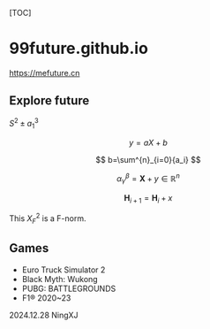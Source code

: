 [TOC]

# 99future.github.io

https://mefuture.cn

## Explore future

$S^2\pm a_1^3$

$$
 y=aX+b
$$

$$
 b=\sum^{n}_{i=0}{a_i}
$$

$$
 \alpha^\beta_\gamma = \boldsymbol{X}+y\in \mathbb{R}^{n}
$$

$$
\mathbf{H}_{i+1} = \mathbf{H}_i + x
$$

This $X^2_F$ is a F-norm.


## Games

- Euro Truck Simulator 2
- Black Myth: Wukong
- PUBG: BATTLEGROUNDS
- F1® 2020~23


2024.12.28
NingXJ
